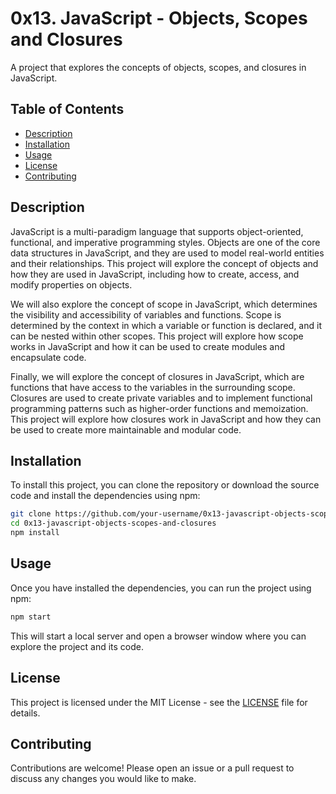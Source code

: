 # 0x13. JavaScript - Objects, Scopes and Closures

A project that explores the concepts of objects, scopes, and closures in JavaScript.

## Table of Contents

- [Description](#description)
- [Installation](#installation)
- [Usage](#usage)
- [License](#license)
- [Contributing](#contributing)


## Description

JavaScript is a multi-paradigm language that supports object-oriented, functional, and imperative programming styles. Objects are one of the core data structures in JavaScript, and they are used to model real-world entities and their relationships. This project will explore the concept of objects and how they are used in JavaScript, including how to create, access, and modify properties on objects.

We will also explore the concept of scope in JavaScript, which determines the visibility and accessibility of variables and functions. Scope is determined by the context in which a variable or function is declared, and it can be nested within other scopes. This project will explore how scope works in JavaScript and how it can be used to create modules and encapsulate code.

Finally, we will explore the concept of closures in JavaScript, which are functions that have access to the variables in the surrounding scope. Closures are used to create private variables and to implement functional programming patterns such as higher-order functions and memoization. This project will explore how closures work in JavaScript and how they can be used to create more maintainable and modular code.

## Installation

To install this project, you can clone the repository or download the source code and install the dependencies using npm:

```bash
git clone https://github.com/your-username/0x13-javascript-objects-scopes-and-closures.git
cd 0x13-javascript-objects-scopes-and-closures
npm install
```

## Usage

Once you have installed the dependencies, you can run the project using npm:

```bash
npm start
```

This will start a local server and open a browser window where you can explore the project and its code.

## License

This project is licensed under the MIT License - see the [LICENSE](LICENSE) file for details.

## Contributing

Contributions are welcome! Please open an issue or a pull request to discuss any changes you would like to make.